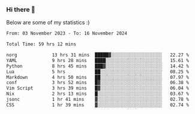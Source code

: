 ### Hi there 👋
Below are some of my statistics :)

<!--START_SECTION:waka-->

```txt
From: 03 November 2023 - To: 16 November 2024

Total Time: 59 hrs 12 mins

norg             13 hrs 31 mins  █████▓░░░░░░░░░░░░░░░░░░░   22.27 %
YAML             9 hrs 28 mins   ████░░░░░░░░░░░░░░░░░░░░░   15.61 %
Python           8 hrs 45 mins   ███▓░░░░░░░░░░░░░░░░░░░░░   14.42 %
Lua              5 hrs           ██░░░░░░░░░░░░░░░░░░░░░░░   08.25 %
Markdown         4 hrs 50 mins   ██░░░░░░░░░░░░░░░░░░░░░░░   07.97 %
conf             3 hrs 52 mins   █▓░░░░░░░░░░░░░░░░░░░░░░░   06.38 %
Vim Script       3 hrs 39 mins   █▓░░░░░░░░░░░░░░░░░░░░░░░   06.04 %
Nix              2 hrs 13 mins   █░░░░░░░░░░░░░░░░░░░░░░░░   03.67 %
jsonc            1 hr 41 mins    ▓░░░░░░░░░░░░░░░░░░░░░░░░   02.78 %
CSS              1 hr 39 mins    ▓░░░░░░░░░░░░░░░░░░░░░░░░   02.74 %
```

<!--END_SECTION:waka-->

<!--
**KlapenHz/KlapenHz** is a ✨ _special_ ✨ repository because its `README.md` (this file) appears on your GitHub profile.

Here are some ideas to get you started:

- 🔭 I’m currently working on ...
- 🌱 I’m currently learning ...
- 👯 I’m looking to collaborate on ...
- 🤔 I’m looking for help with ...
- 💬 Ask me about ...
- 📫 How to reach me: ...
- 😄 Pronouns: ...
- ⚡ Fun fact: ...
-->
